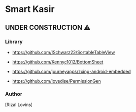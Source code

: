 # Smart Kasir
## UNDER CONSTRUCTION ⚠
### Library

- https://github.com/ISchwarz23/SortableTableView

- https://github.com/Kennyc1012/BottomSheet

- https://github.com/journeyapps/zxing-android-embedded

- https://github.com/lovedise/PermissionGen

### Author
[Rizal Lovins]
